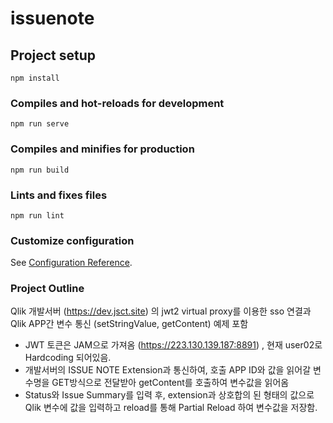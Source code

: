 # issuenote

## Project setup
```
npm install
```

### Compiles and hot-reloads for development
```
npm run serve
```

### Compiles and minifies for production
```
npm run build
```

### Lints and fixes files
```
npm run lint
```

### Customize configuration
See [Configuration Reference](https://cli.vuejs.org/config/).

### Project Outline
Qlik 개발서버 (https://dev.jsct.site) 의 jwt2 virtual proxy를 이용한 sso 연결과 Qlik APP간 변수 통신 (setStringValue, getContent) 예제 포함
 - JWT 토큰은 JAM으로 가져옴 (https://223.130.139.187:8891) ,  현재 user02로 Hardcoding 되어있음.
 - 개발서버의 ISSUE NOTE Extension과 통신하여, 호출 APP ID와 값을 읽어갈 변수명을 GET방식으로 전달받아 getContent를 호출하여 변수값을 읽어옴
 - Status와 Issue Summary를 입력 후, extension과 상호합의 된 형태의 값으로 Qlik 변수에 값을 입력하고 reload를 통해 Partial Reload 하여 변수값을 저장함.
